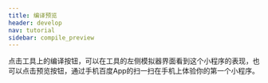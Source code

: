 ```yaml
---
title: 编译预览
header: develop
nav: tutorial
sidebar: compile_preview
---
```



点击工具上的编译按钮，可以在工具的左侧模拟器界面看到这个小程序的表现，也可以点击预览按钮，通过手机百度App的扫一扫在手机上体验你的第一个小程序。
